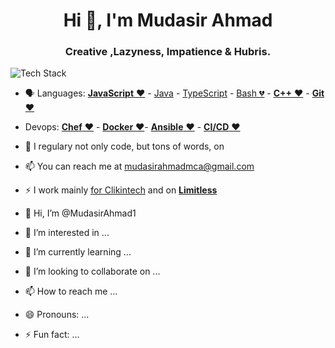
<h1 align="center">Hi 👋, I'm Mudasir Ahmad </h1>
<h3 align="center"> Creative ,Lazyness, Impatience & Hubris.</h3>

<p align="left"><img src="https://skillicons.dev/icons?i=kotlin,ktor,graphql,heroku,idea,spring,postgres,git,github,bash,docker,ts,android&perline=16" alt="Tech Stack" /> </p>

- 🗣 Languages: [**JavaScript** ❤️](https://www.javascript.com/) - [Java](https://en.wikipedia.org/wiki/Java_(programming_language)) - [TypeScript](https://www.typescriptlang.org/) - [Bash 💔](https://en.wikipedia.org/wiki/Bash_(Unix_shell)) - [**C++** ❤️](https://isocpp.org/) - [**Git** ❤️](https://git-scm.com/)
- Devops: [**Chef** ❤️](https://docs.chef.io/) - [**Docker** ❤️](https://www.docker.com/)- [**Ansible** ❤️](https://www.ansible.com/) - [**CI/CD** ❤️](https://copado.com/)
- 📝 I regulary not only code, but tons of words, on 

- 📫 You can reach me at [mudasirahmadmca@gmail.com](https://http://mudasiraziz.blogspot.in/)

- ⚡️ I work mainly [for Clikintech](https://clikintech.com/) and on [**Limitless**](https://#)











- 👋 Hi, I’m @MudasirAhmad1
- 👀 I’m interested in ...
- 🌱 I’m currently learning ...
- 💞️ I’m looking to collaborate on ...
- 📫 How to reach me ...
- 😄 Pronouns: ...
- ⚡ Fun fact: ...

<!---
MudasirAhmad1/MudasirAhmad1 is a ✨ special ✨ repository because its `README.md` (this file) appears on your GitHub profile.
You can click the Preview link to take a look at your changes.
--->

